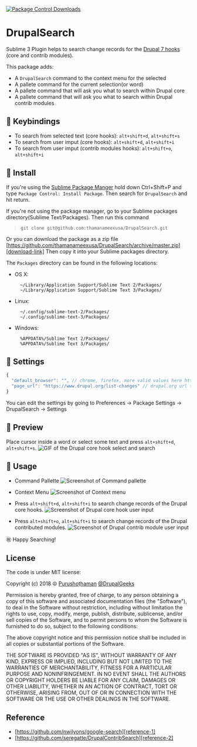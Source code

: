 
[![Package Control Downloads][pc-image]][pc-plugin-link]

# DrupalSearch
Sublime 3 Plugin helps to search change records for the [Drupal 7 hooks][drupal-hook-link] (core and contrib modules).

This package adds:

* A `DrupalSearch` command to the context menu for the selected
* A pallete command for the current selection(or word)
* A pallete command that will ask you what to search within Drupal core
* A pallete command that will ask you what to search within Drupal contrib modules

## 🔗 Keybindings
- To search from selected text (core hooks):  `alt+shift+d`, `alt+shift+s`
- To search from user imput (core hooks):  `alt+shift+d`, `alt+shift+i`
- To search from user imput (contrib modules hooks):  `alt+shift+o`, `alt+shift+i`

## 🔗 Install
If you're using the [Sublime Package Manger][pc-link] hold down Ctrl+Shift+P and type
`Package Control: Install Package`. Then search for `DrupalSearch` and hit return.

If you're not using the package manager, go to your Sublime packages directory(Sublime Text/Packages).
Then run this command
> `git clone git@github.com:thamanameexusa/DrupalSearch.git`

Or you can download the package as a zip file [https://github.com/thamanameexusa/DrupalSearch/archive/master.zip][download-link]
Then copy it into your Sublime packages directory.

The `Packages` directory can be found in the following locations:

* OS X:

        ~/Library/Application Support/Sublime Text 2/Packages/
        ~/Library/Application Support/Sublime Text 3/Packages/

* Linux:

        ~/.config/sublime-text-2/Packages/
        ~/.config/sublime-text-3/Packages/

* Windows:

        %APPDATA%/Sublime Text 2/Packages/
        %APPDATA%/Sublime Text 3/Packages/

## 🔗 Settings
```js
{
  "default_browser": "", // chrome, firefox, more valid values here https://docs.python.org/2/library/webbrowser.html#webbrowser.register
  "page_url": "https://www.drupal.org/list-changes" // drupal.org url to perform the search
}
```
You can edit the settings by going to Preferences -> Package Settings -> DrupalSearch -> Settings

## 🔗 Preview
Place cursor inside a word or select some text and press `alt+shift+d`, `alt+shift+s`.
![GIF of the Drupal core hook select and search][preview-gif]

## 🔗 Usage
- Command Pallette
![Screenshot of Command pallette][usage-1-image]

- Context Menu
![Screenshot of Context menu][usage-2-image]

- Press `alt+shift+d`, `alt+shift+i` to search change records of the Drupal core hooks.
![Screenshot of Drupal core hook user input][usage-3-image]

- Press `alt+shift+o`, `alt+shift+i` to search change records of the Drupal contributed modules.
![Screenshot of Drupal contrib module user input][usage-4-image]

㊗️ Happy Searching!

## License
The code is under MIT license:

Copyright (c) 2018 ☮️ [Purushoṭhaman][linkedin-profile-link] [@DrupalGeeks][dgeek-link]

Permission is hereby granted, free of charge, to any person obtaining a copy
of this software and associated documentation files (the "Software"), to deal
in the Software without restriction, including without limitation the rights
to use, copy, modify, merge, publish, distribute, sublicense, and/or sell
copies of the Software, and to permit persons to whom the Software is
furnished to do so, subject to the following conditions:

The above copyright notice and this permission notice shall be included in all
copies or substantial portions of the Software.

THE SOFTWARE IS PROVIDED "AS IS", WITHOUT WARRANTY OF ANY KIND, EXPRESS OR
IMPLIED, INCLUDING BUT NOT LIMITED TO THE WARRANTIES OF MERCHANTABILITY,
FITNESS FOR A PARTICULAR PURPOSE AND NONINFRINGEMENT. IN NO EVENT SHALL THE
AUTHORS OR COPYRIGHT HOLDERS BE LIABLE FOR ANY CLAIM, DAMAGES OR OTHER
LIABILITY, WHETHER IN AN ACTION OF CONTRACT, TORT OR OTHERWISE, ARISING FROM,
OUT OF OR IN CONNECTION WITH THE SOFTWARE OR THE USE OR OTHER DEALINGS IN THE
SOFTWARE.

## Reference
- [https://github.com/nwjlyons/google-search][reference-1]
- [https://github.com/seregatte/DrupalContribSearch][reference-2]

[pc-link]: https://packagecontrol.io
[pc-image]: https://img.shields.io/packagecontrol/dt/ApplySyntax.svg
[pc-plugin-link]: https://packagecontrol.io/packages/DrupalSearch
[drupal-hook-link]: https://api.drupal.org/api/drupal/includes!module.inc/group/hooks/7.x
[download-link]: https://github.com/thamanameexusa/DrupalSearch/archive/master.zip
[reference-1]: https://github.com/nwjlyons/google-search
[reference-2]: https://github.com/seregatte/DrupalContribSearch
[linkedin-profile-link]: www.linkedin.com/in/purushothaman-chinnadurai-ba737171
[dgeek-link]: https://www.drupal.org/u/purushothaman-chinnadurai-drupal-geeks
[preview-gif]: https://i.imgur.com/0fMRKWY.gif
[usage-1-image]: https://i.imgur.com/Nsj2f6G.png
[usage-2-image]: https://i.imgur.com/GJWIOcb.png
[usage-3-image]: https://i.imgur.com/6YyrOSU.png
[usage-4-image]: https://i.imgur.com/X1VGnB2.png
